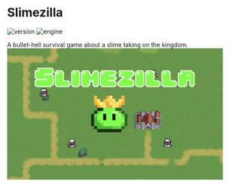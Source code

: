 # Slimezilla

![version](https://img.shields.io/badge/Version-1.0-green)
![engine](https://img.shields.io/badge/Engine-Unity-blue)

A bullet-hell survival game about a slime taking on the kingdom.
![alt text](https://github.com/Nanoparty/Slimezilla/blob/master/Screenshots/cover_art.png?raw=true)
